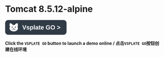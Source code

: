 # Tomcat 8.5.12-alpine

<a href="https://www.vsplate.com/?docker-compose=https://github.com/vsplate/dcenvs/tomcat/8.5.12-alpine"><img alt="VSPLATE GO" src="https://raw.githubusercontent.com/vsplate/images/master/vsgo_btn.png" width="200px"></a>

**Click the `VSPLATE GO` button to launch a demo online / 点击`VSPLATE GO`按钮创建在线环境**
